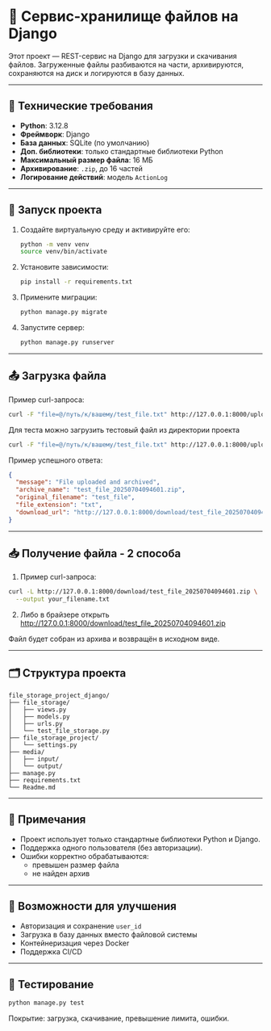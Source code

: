 # 📁 Сервис-хранилище файлов на Django

Этот проект — REST-сервис на Django для загрузки и скачивания файлов. Загруженные файлы разбиваются на части, архивируются, сохраняются на диск и логируются в базу данных.

---

## 📌 Технические требования

- **Python**: 3.12.8  
- **Фреймворк**: Django  
- **База данных**: SQLite (по умолчанию)  
- **Доп. библиотеки**: только стандартные библиотеки Python  
- **Максимальный размер файла**: 16 МБ  
- **Архивирование**: `.zip`, до 16 частей  
- **Логирование действий**: модель `ActionLog`

---

## 🚀 Запуск проекта

1. Создайте виртуальную среду и активируйте его:
   ```bash
   python -m venv venv
   source venv/bin/activate
   ```

2. Установите зависимости:
   ```bash
   pip install -r requirements.txt
   ```

3. Примените миграции:
   ```bash
   python manage.py migrate
   ```

4. Запустите сервер:
   ```bash
   python manage.py runserver
   ```

---

## 📤 Загрузка файла

Пример curl-запроса:
```bash
curl -F "file=@/путь/к/вашему/test_file.txt" http://127.0.0.1:8000/upload/
```
Для теста можно загрузить тестовый файл из директории проекта
```bash
curl -F "file=@/путь/к/вашему/test_file.txt" http://127.0.0.1:8000/upload/
```


Пример успешного ответа:
```json
{
  "message": "File uploaded and archived",
  "archive_name": "test_file_20250704094601.zip",
  "original_filename": "test_file",
  "file_extension": "txt",
  "download_url": "http://127.0.0.1:8000/download/test_file_20250704094601.zip"
}
```

---

## 📥 Получение файла - 2 способа

1. Пример curl-запроса:
```bash
curl -L http://127.0.0.1:8000/download/test_file_20250704094601.zip \
  --output your_filename.txt
```
2. Либо в брайзере открыть http://127.0.0.1:8000/download/test_file_20250704094601.zip

Файл будет собран из архива и возвращён в исходном виде.

---

## 🗂 Структура проекта

```
file_storage_project_django/
├── file_storage/
│   ├── views.py
│   ├── models.py
│   ├── urls.py
│   └── test_file_storage.py
├── file_storage_project/
│   └── settings.py
├── media/
│   ├── input/
│   └── output/
├── manage.py
├── requirements.txt
└── Readme.md
```

---

## 📎 Примечания

- Проект использует только стандартные библиотеки Python и Django.  
- Поддержка одного пользователя (без авторизации).  
- Ошибки корректно обрабатываются:
  - превышен размер файла  
  - не найден архив  

---

## 🔧 Возможности для улучшения

- Авторизация и сохранение `user_id`  
- Загрузка в базу данных вместо файловой системы  
- Контейнеризация через Docker  
- Поддержка CI/CD  

---

## 🧪 Тестирование

```bash
python manage.py test
```

Покрытие: загрузка, скачивание, превышение лимита, ошибки.